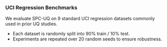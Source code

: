 ### UCI Regression Benchmarks

We evaluate SPC-UQ on 9 standard UCI regression datasets commonly used in prior UQ studies.  
- Each dataset is randomly split into 90% train / 10% test.  
- Experiments are repeated over 20 random seeds to ensure robustness.
